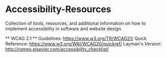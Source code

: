# Accessibility-Resources
Collection of tools, resources, and additional information on how to implement accessibility in software and website design.

** WCAG 2.1 **
Guidelines: https://www.w3.org/TR/WCAG21/ 
Quick Reference: https://www.w3.org/WAI/WCAG20/quickref/ 
Layman's Version: http://romeo.elsevier.com/accessibility_checklist/ 
